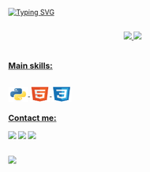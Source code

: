 
[![Typing SVG](https://readme-typing-svg.herokuapp.com/?color=006afe&size=35&center=true&vCenter=true&width=1000&lines=Hi!,+I'm+Axel+Silva!;+Aways+learning...+:%29)](https://git.io/typing-svg)

<br>

 <div align="center">
  <a href="https://github.com/axelssilva">
  <img height="160em" src="https://github-readme-stats.vercel.app/api?username=axelssilva&show_icons=true&theme=transparent&include_all_commits=true&count_private=true"/>
  <img height="160em" src="https://github-readme-stats.vercel.app/api/top-langs/?username=axelssilva&layout=compact&langs_count=7&theme=transparent"/>
</div>
  
<br>
 
  ### Main skills:
<div style="display: inline_block"><br>
  <img align="center" alt="axel-Python" height="30" width="40" src="https://raw.githubusercontent.com/devicons/devicon/master/icons/python/python-original.svg">
  <img align="center" alt="axel-html" height="30" width="40" src="https://raw.githubusercontent.com/devicons/devicon/master/icons/html5/html5-original.svg">
  <img align="center" alt="axel-CSS" height="30" width="40" src="https://raw.githubusercontent.com/devicons/devicon/master/icons/css3/css3-original.svg">
</div>
  
  ### Contact me:
<div> 
  <a href="https://instagram.com/achelph" target="_blank"><img src="https://img.shields.io/badge/-Instagram-%23E4405F?style=for-the-badge&logo=instagram&logoColor=white" target="_blank"></a>
  <a href = "mailto:contato.axelsls@gmail.com"><img src="https://img.shields.io/badge/-Gmail-%23333?style=for-the-badge&logo=gmail&logoColor=white" target="_blank"></a>
  <a href="https://www.linkedin.com/in/axel-sandro-lima-da-silva-2a1b9022a/" target="_blank"><img src="https://img.shields.io/badge/-LinkedIn-%230077B5?style=for-the-badge&logo=linkedin&logoColor=white" target="_blank"></a>   
</div>

<br>
 
 ![](https://komarev.com/ghpvc/?username=axelssilva)
